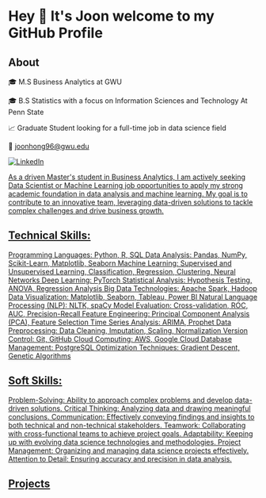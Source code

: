 # Hey 👋 It's Joon welcome to my GitHub Profile

## About

🎓 M.S Business Analytics at GWU

🎓 B.S Statistics with a focus on Information Sciences and Technology At Penn State

📈 Graduate Student looking for a full-time job in data science field

📧 joonhong96@gwu.edu

<a href="https://www.linkedin.com/in/joonkyuhong/" target="_blank"><img src="https://img.shields.io/badge/LinkedIn-%230077B5.svg?&style=flat-square&logo=linkedin&logoColor=white" alt="LinkedIn">


As a driven Master's student in Business Analytics, I am actively seeking Data Scientist or Machine Learning job opportunities to apply my strong academic foundation in data analysis and machine learning. My goal is to contribute to an innovative team, leveraging data-driven solutions to tackle complex challenges and drive business growth.

## Technical Skills:

Programming Languages: Python, R, SQL
Data Analysis: Pandas, NumPy, Scikit-Learn, Matplotlib, Seaborn
Machine Learning: Supervised and Unsupervised Learning, Classification, Regression, Clustering, Neural Networks
Deep Learning: PyTorch
Statistical Analysis: Hypothesis Testing, ANOVA, Regression Analysis
Big Data Technologies: Apache Spark, Hadoop
Data Visualization: Matplotlib, Seaborn, Tableau, Power BI
Natural Language Processing (NLP): NLTK, spaCy
Model Evaluation: Cross-validation, ROC, AUC, Precision-Recall
Feature Engineering: Principal Component Analysis (PCA), Feature Selection
Time Series Analysis: ARIMA, Prophet
Data Preprocessing: Data Cleaning, Imputation, Scaling, Normalization
Version Control: Git, GitHub
Cloud Computing: AWS, Google Cloud
Database Management: PostgreSQL
Optimization Techniques: Gradient Descent, Genetic Algorithms


## Soft Skills:

Problem-Solving: Ability to approach complex problems and develop data-driven solutions.
Critical Thinking: Analyzing data and drawing meaningful conclusions.
Communication: Effectively conveying findings and insights to both technical and non-technical stakeholders.
Teamwork: Collaborating with cross-functional teams to achieve project goals.
Adaptability: Keeping up with evolving data science technologies and methodologies.
Project Management: Organizing and managing data science projects effectively.
Attention to Detail: Ensuring accuracy and precision in data analysis.


## Projects 

